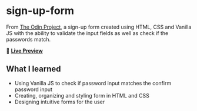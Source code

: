 # sign-up-form
From [The Odin Project](https://www.theodinproject.com/lessons/node-path-intermediate-html-and-css-sign-up-form), a sign-up form created using HTML, CSS and Vanilla JS with the ability to validate the input fields as well as check if the passwords match. 

:link: [**Live Preview**](https://jqyoung.github.io/sign-up-form/) 

## What I learned
* Using Vanilla JS to check if password input matches the confirm password input
* Creating, organizing and styling form in HTML and CSS
* Designing intuitive forms for the user


